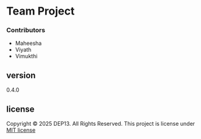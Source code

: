 # Team Project

### Contributors
- Maheesha
- Viyath
- Vimukthi

## version
0.4.0

## license
Copyright &copy; 2025 DEP13. All Rights Reserved.
This project is license under [MIT license](license.txt)

